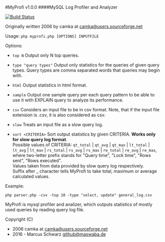 #MyProfi v1.0.0
####MySQL Log Profiler and Analyzer

[![Build Status](https://travis-ci.org/MarcusSchwarz/myprofi.svg?branch=master)](https://travis-ci.org/MarcusSchwarz/myprofi)

Originally written 2006 by camka at camka@users.sourceforge.net

Usage: `php myprofi.php [OPTIONS] INPUTFILE`

Options:

- `top N` Output only N top queries.
    
- `type "query types"` Output only statistics for the queries of given query types. Query types
are comma separated words that queries may begin with.

- `html` Output statistics in html format.

- `sample` Output one sample query per each query pattern to be able to use it with EXPLAIN query
to analyze its performance.

- `csv` Considers an input file to be in csv format. Note, that if the input file extension is
.csv, it is also considered as csv.

- `slow` Treats an input file as a slow query log.
	
- `sort <CRITERIA>` Sort output statistics by given CRITERIA. **Works only for slow query log
format**.<br>
Possible values of CRITERIA: `qt_total` | `qt_avg` | `qt_max` | `lt_total` | `lt_avg` | `lt_max`
| `rs_total` | `rs_avg` | `rs_max` | `re_total` | `re_avg` | `re_max`, where two-letter prefix
stands for "Query time", "Lock time", "Rows sent", "Rows executed".<br>
Values taken from data provided by slow query log respectively.<br>
Suffix after _ character tells MyProfi to take total, maximum or average calculated values.


Example:

    php parser.php -csv -top 10 -type "select, update" general_log.csv


MyProfi is mysql profiler and analizer, which outputs statistics of mostly
used queries by reading query log file.

Copyright (C)
- 2006 camka at camka@users.sourceforge.net
- 2016 - Marcus Schwarz <github@maswaba.de>
